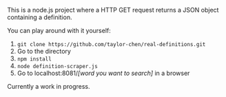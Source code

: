 This is a node.js project where a HTTP GET request returns a JSON object containing a definition.

You can play around with it yourself:  
1. `git clone https://github.com/taylor-chen/real-definitions.git`  
2. Go to the directory  
3. `npm install`  
5. `node definition-scraper.js`  
5. Go to localhost:8081/*[word you want to search]* in a browser

Currently a work in progress.